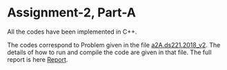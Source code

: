 # Assignment-2, Part-A

All the codes have been implemented in C++.

The codes correspond to Problem given in the file [a2A.ds221.2018_v2]. The details of how to run and compile the code are given in that file. The full report is here [Report].

[a2A.ds221.2018_v2]: https://github.com/ocimakamboj/ISS/blob/master/a2A/a2A.ds221.2018_v2.txt
[Report]: https://github.com/ocimakamboj/ISS/blob/master/a2A/ocimakamboj.pdf
